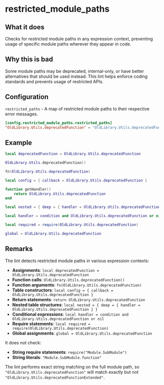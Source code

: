 # restricted_module_paths

## What it does

Checks for restricted module paths in any expression context, preventing usage of specific module paths wherever they appear in code.

## Why this is bad

Some module paths may be deprecated, internal-only, or have better alternatives that should be used instead. This lint helps enforce coding standards and prevents usage of restricted APIs.

## Configuration

`restricted_paths` - A map of restricted module paths to their respective error messages.

```toml
[config.restricted_module_paths.restricted_paths]
"OldLibrary.Utils.deprecatedFunction" = "OldLibrary.Utils.deprecatedFunction has been deprecated. Use NewLibrary.Utils.modernFunction instead."
```

## Example

```lua
local deprecatedFunction = OldLibrary.Utils.deprecatedFunction

OldLibrary.Utils.deprecatedFunction()

fn(OldLibrary.Utils.deprecatedFunction)

local config = { callback = OldLibrary.Utils.deprecatedFunction }

function getHandler()
    return OldLibrary.Utils.deprecatedFunction
end

local nested = { deep = { handler = OldLibrary.Utils.deprecatedFunction } }

local handler = condition and OldLibrary.Utils.deprecatedFunction or nil

local required = require(OldLibrary.Utils.deprecatedFunction)

global = OldLibrary.Utils.deprecatedFunction
```

## Remarks

The lint detects restricted module paths in various expression contexts:

- **Assignments**: `local deprecatedFunction = OldLibrary.Utils.deprecatedFunction`
- **Function calls**: `OldLibrary.Utils.deprecatedFunction()`
- **Function arguments**: `fn(OldLibrary.Utils.deprecatedFunction)`
- **Table constructors**: `local config = { callback = OldLibrary.Utils.deprecatedFunction }`
- **Return statements**: `return OldLibrary.Utils.deprecatedFunction`
- **Nested table structures**: `local nested = { deep = { handler = OldLibrary.Utils.deprecatedFunction } }`
- **Conditional expressions**: `local handler = condition and OldLibrary.Utils.deprecatedFunction or nil`
- **Require statements**: `local required = require(OldLibrary.Utils.deprecatedFunction)`
- **Global assignments**: `global = OldLibrary.Utils.deprecatedFunction`

It does not check:
- **String require statements**: `require("Module.SubModule")`
- **String literals**: `"Module.SubModule.function"`

The lint performs exact string matching on the full module path, so `"OldLibrary.Utils.deprecatedFunction"` will match exactly but not `"OldLibrary.Utils.deprecatedFunctionExtended"`.
